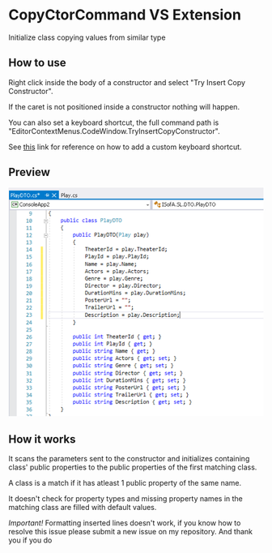 # CopyCtorCommand VS Extension

Initialize class copying values from similar type

## How to use
Right click inside the body of a constructor and select "Try Insert Copy Constructor".

If the caret is not positioned inside a constructor nothing will happen.

You can also set a keyboard shortcut, the full command path is "EditorContextMenus.CodeWindow.TryInsertCopyConstructor".

See [this](https://msdn.microsoft.com/en-us/library/5zwses53.aspx) link for reference on how to add a custom keyboard shortcut.


## Preview

![alt text](https://raw.githubusercontent.com/Artemoire/VSTotxtensions/master/copy-ctor-command-preview.png)

## How it works

It scans the parameters sent to the constructor and initializes containing class' public properties to the public properties of the first matching class.

A class is a match if it has atleast 1 public property of the same name.

It doesn't check for property types and missing property names in the matching class are filled with default values.

*Important!* Formatting inserted lines doesn't work, if you know how to resolve this issue please submit a new issue on my repository. And thank you if you do

